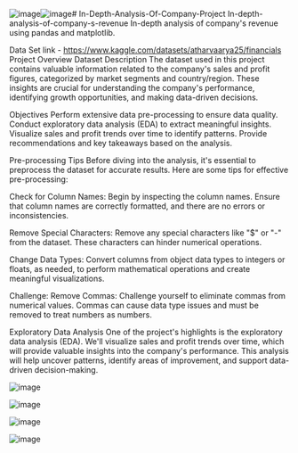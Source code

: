![image](https://github.com/Khushboojha13/In-Depth-Analysis-Of-Company-Project/assets/106153929/5ceb52a3-390e-4673-aadf-105b21cecb33)![image](https://github.com/Khushboojha13/In-Depth-Analysis-Of-Company-Project/assets/106153929/ac3e28e7-fdba-44a2-a803-f4bd5156edf4)# In-Depth-Analysis-Of-Company-Project
In-depth-analysis-of-company-s-revenue
In-depth analysis of company's revenue using pandas and matplotlib.

Data Set link - https://www.kaggle.com/datasets/atharvaarya25/financials
Project Overview
Dataset Description
The dataset used in this project contains valuable information related to the company's sales and profit figures, categorized by market segments and country/region. These insights are crucial for understanding the company's performance, identifying growth opportunities, and making data-driven decisions.

Objectives
Perform extensive data pre-processing to ensure data quality. Conduct exploratory data analysis (EDA) to extract meaningful insights. Visualize sales and profit trends over time to identify patterns. Provide recommendations and key takeaways based on the analysis.

Pre-processing Tips
Before diving into the analysis, it's essential to preprocess the dataset for accurate results. Here are some tips for effective pre-processing:

Check for Column Names: Begin by inspecting the column names. Ensure that column names are correctly formatted, and there are no errors or inconsistencies.

Remove Special Characters: Remove any special characters like "$" or "-" from the dataset. These characters can hinder numerical operations.

Change Data Types: Convert columns from object data types to integers or floats, as needed, to perform mathematical operations and create meaningful visualizations.

Challenge: Remove Commas: Challenge yourself to eliminate commas from numerical values. Commas can cause data type issues and must be removed to treat numbers as numbers.

Exploratory Data Analysis
One of the project's highlights is the exploratory data analysis (EDA). We'll visualize sales and profit trends over time, which will provide valuable insights into the company's performance. This analysis will help uncover patterns, identify areas of improvement, and support data-driven decision-making.


![image](https://github.com/Khushboojha13/In-Depth-Analysis-Of-Company-Project/assets/106153929/6403a65a-f14f-4b51-8883-021e1b251001)


![image](https://github.com/Khushboojha13/In-Depth-Analysis-Of-Company-Project/assets/106153929/2ce3aee0-686f-404e-a580-9d28c0465662)


![image](https://github.com/Khushboojha13/In-Depth-Analysis-Of-Company-Project/assets/106153929/2cc76563-8ab0-4af8-ae92-26c85a0111fa)

![image](https://github.com/Khushboojha13/In-Depth-Analysis-Of-Company-Project/assets/106153929/71734002-585b-49b1-be34-1b47fc2cc3c8)





